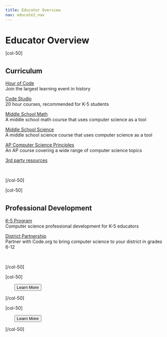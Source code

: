 ```yaml
---
title: Educator Overview
nav: educate2_nav
---
```


<h1 style="margin-bottom:0px">Educator Overview</h1>

[col-50]

<h2 style="margin-top:35px">Curriculum</h2>

[Hour of Code](http://hourofcode.com)
<br/>
Join the largest learning event in history

[Code Studio](http://studio.code.org/)
<br/>
20 hour courses, recommended for K-5 students

[Middle School Math](http://code.org/curriculum/msm/)
<br/>
A middle school math course that uses computer science as a tool 

[Middle School Science](http://code.org/curriculum/mss/)
<br/>
A middle school science course that uses computer science as a tool 

[AP Computer Science Principles](http://code.org/educate2/csp/)
<br/>
An AP course covering a wide range of computer science topics

[3rd party resources](http://code.org/educate2/3rdparty/) 

<br/>

[/col-50]

[col-50]

<h2 style="margin-top:35px">Professional Development</h2>

[K-5 Program](http://code.org/educate/k5)
<br/>
Computer science professional development for K-5 educators

[District Partnership](http://code.org/educate/districts)
<br/>
Partner with Code.org to bring computer science to your district in grades 6-12

<br/>

[/col-50]

<!--

[col-33]

## Inspire Students

[Inspire Students](http://code.org/educate/inspire) 
<br/>
Inspire students to learn

Want more? 
<br/>
Check out our [educational video library](http://code.org/educate/videos)

<br/>

[/col-33]

-->

<div style="clear:both"/>

[col-50]

&nbsp;&nbsp;&nbsp;&nbsp;&nbsp;&nbsp;
[<button>Learn More</button>](/curriculum)

[/col-50]

[col-50]

&nbsp;&nbsp;&nbsp;&nbsp;&nbsp;&nbsp;
[<button>Learn More</button>](/professional-development)

[/col-50]

<!--

[col-33]

&nbsp;&nbsp;&nbsp;&nbsp;&nbsp;&nbsp;
[<button>Learn More</button>](/inspiration)

[/col-33]


<p style="clear:both">&nbsp;</p>

-->


